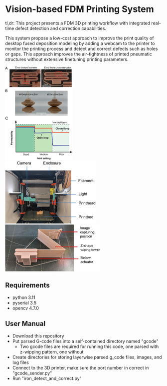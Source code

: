 # Vision-based FDM Printing System

tl,dr: This project presents a FDM 3D printing workflow with integrated real-time defect detection and correction capabilities.

This system propose a low-cost approach to improve the print quality of desktop fused deposition modeling by adding a webcam to the printer to monitor the printing process and detect and correct defects such as holes or gaps. This approach improves
the air-tightness of printed pneumatic structures without extensive finetuning printing parameters.

<img src="pictures/robosoft_fig1_v6.png" height="300rm">
<img src="pictures/robosoft_fig5_v1.png" height="200rm">
<img src="pictures/z_pattern_v4.png" height="150rm">

## Requirements
* python 3.11
* pyserial 3.5
* opencv  4.7.0

## User Manual
* Download this repository
* Put parsed G-code files into a self-contained directory named "gcode"
    * Two gcode files are required for running this code, one parsed with z-wipping pattern, one without
* Create directories for storing layerwise parsed g_code files, images, and log files
* Connect to the 3D printer, make sure the port number in correct in "gcode_sender.py"
* Run "iron_detect_and_correct.py"
